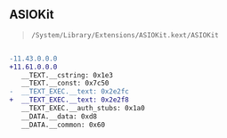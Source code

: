 ## ASIOKit

> `/System/Library/Extensions/ASIOKit.kext/ASIOKit`

```diff

-11.43.0.0.0
+11.61.0.0.0
   __TEXT.__cstring: 0x1e3
   __TEXT.__const: 0x7c50
-  __TEXT_EXEC.__text: 0x2e2fc
+  __TEXT_EXEC.__text: 0x2e2f8
   __TEXT_EXEC.__auth_stubs: 0x1a0
   __DATA.__data: 0xd8
   __DATA.__common: 0x60

```
